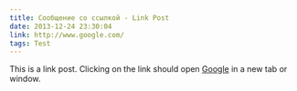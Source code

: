 ```yaml
---
title: Сообщение со ссылкой - Link Post
date: 2013-12-24 23:30:04
link: http://www.google.com/
tags: Test
---
```


This is a link post. Clicking on the link should open [Google](http://www.google.com/) in a new tab or window.
